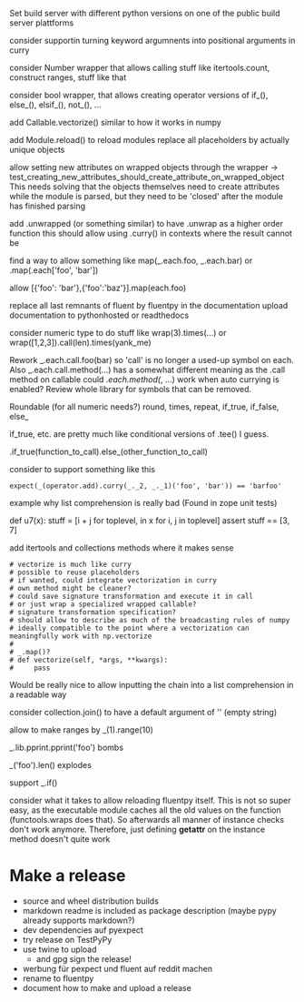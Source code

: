 Set build server with different python versions on one of the public build server plattforms

consider supportin turning keyword argumnents into positional arguments in curry

consider Number wrapper that allows calling stuff like itertools.count, construct ranges, stuff like that

consider bool wrapper, that allows creating operator versions of if_(), else_(), elsif_(), not_(), ...

add Callable.vectorize() similar to how it works in numpy

add Module.reload() to reload modules
replace all placeholders by actually unique objects

allow setting new attributes on wrapped objects through the wrapper -> test_creating_new_attributes_should_create_attribute_on_wrapped_object
This needs solving that the objects themselves need to create attributes while the module is parsed, but they need to be 'closed' after the module has finished parsing

add .unwrapped (or something similar) to have .unwrap as a higher order function
    this should allow using .curry() in contexts where the result cannot be 

find a way to allow something like map(_.each.foo, _.each.bar) or .map(.each['foo', 'bar'])

allow [{'foo': 'bar'},{'foo':'baz'}].map(each.foo)

replace all last remnants of fluent by fluentpy in the documentation
upload documentation to pythonhosted or readthedocs

consider numeric type to do stuff like wrap(3).times(...)
    or wrap([1,2,3]).call(len).times(yank_me)

Rework _.each.call.foo(bar) so 'call' is no longer a used-up symbol on each.
Also _.each.call.method(...) has a somewhat different meaning as the .call method on callable
could _.each.method(_, ...) work when auto currying is enabled?
Review whole library for symbols that can be removed.

Roundable (for all numeric needs?)
    round, times, repeat, if_true, if_false, else_

if_true, etc. are pretty much like conditional versions of .tee() I guess.

.if_true(function_to_call).else_(other_function_to_call)

consider to support something like this

    expect(_(operator.add).curry(_._2, _._1)('foo', 'bar')) == 'barfoo'

example why list comprehension is really bad (Found in zope unit tests)

def u7(x):
    stuff = [i + j for toplevel, in x for i, j in toplevel]
    assert stuff == [3, 7]

add itertools and collections methods where it makes sense

    # vectorize is much like curry
    # possible to reuse placeholders
    # if wanted, could integrate vectorization in curry
    # own method might be cleaner?
    # could save signature transformation and execute it in call
    # or just wrap a specialized wrapped callable?
    # signature transformation specification?
    # should allow to describe as much of the broadcasting rules of numpy
    # ideally compatible to the point where a vectorization can meaningfully work with np.vectorize
    # 
    # _.map()? 
    # def vectorize(self, *args, **kwargs):
    #     pass

Would be really nice to allow inputting the chain into a list comprehension in a readable way

consider collection.join() to have a default argument of '' (empty string)

allow to make ranges by _(1).range(10)

_.lib.pprint.pprint('foo') bombs

_('foo').len() explodes

support _.if()

consider what it takes to allow reloading fluentpy itself. This is not so super easy, as the executable module caches all the old values on the function (functools.wraps does that). So afterwards all manner of instance checks don't work anymore. Therefore, just defining __getattr__ on the instance method doesn't quite work

# Make a release
* source and wheel distribution builds
* markdown readme is included as package description (maybe pypy already supports markdown?)
* dev dependencies auf pyexpect
* try release on TestPyPy
* use twine to upload
    * and gpg sign the release!
* werbung für pexpect und fluent auf reddit machen
* rename to fluentpy
* document how to make and upload a release
